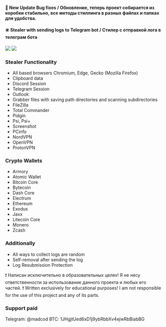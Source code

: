 #### 🔋 New Update Bug fixes / Обновление, теперь проект собирается из коробки стабильно, все методы стиллинга в разных файлах и папках для удобства.

#### ☣️ Stealer with sending logs to Telegram bot / Стилер с отправкой лога в телеграм бота
![](http://dl4.joxi.net/drive/2020/05/01/0039/3040/2595808/08/9239ba3967.jpg)
![](https://antiscan.me/images/result/RPkjsJH4jRTa.png)

### Stealer Functionality
+ All based browsers Chromium, Edge, Gecko (Mozilla Firefox)
+ Clipboard data
+ Discord Session
+ Telegram Session
+ Outlook
+ Grabber files with saving path directories and scanning subdirectories
+ FileZilla
+ Total Commander
+ Pidgin
+ Psi, Psi+
+ Screenshot
+ PCinfo
+ NordVPN
+ OpenVPN
+ ProtonVPN
### Crypto Wallets
+ Armory
+ Atomic Wallet
+ Bitcoin Core
+ Bytecoin 
+ Dash Core
+ Electrum
+ Ethereum
+ Exodus
+ Jaxx
+ Litecoin Core
+ Monero
+ Zcash
### Additionally
+ All ways to collect logs are random
+ Self-removal after sending the log
+ Log Resubmission Protection

❗️ Написан исключительно в образовательных целях! Я не несу ответственности за использование данного проекта и любых его частей.
❗️ Written exclusively for educational purposes! I am not responsible for the use of this project and any of its parts.

### Support paid
Telegram: @madcod
BTC: 1JHgjtUed6xD1j9ybRbbXv4ejwRbBiabBG
